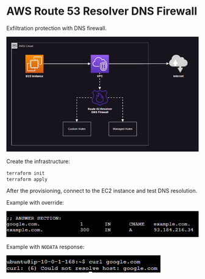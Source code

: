# AWS Route 53 Resolver DNS Firewall

Exfiltration protection with DNS firewall.

<img src=".assets/diagram.png" width=700 />

Create the infrastructure:

```
terraform init
terraform apply
```

After the provisioning, connect to the EC2 instance and test DNS resolution.

Example with override:

<img src=".assets/override.png" />

Example with `NODATA` response:

<img src=".assets/could_not_resolve.png" />
